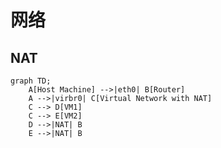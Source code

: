 # 网络

## NAT

```mermaid
graph TD;
    A[Host Machine] -->|eth0| B[Router]
    A -->|virbr0| C[Virtual Network with NAT]
    C --> D[VM1]
    C --> E[VM2]
    D -->|NAT| B
    E -->|NAT| B

```

